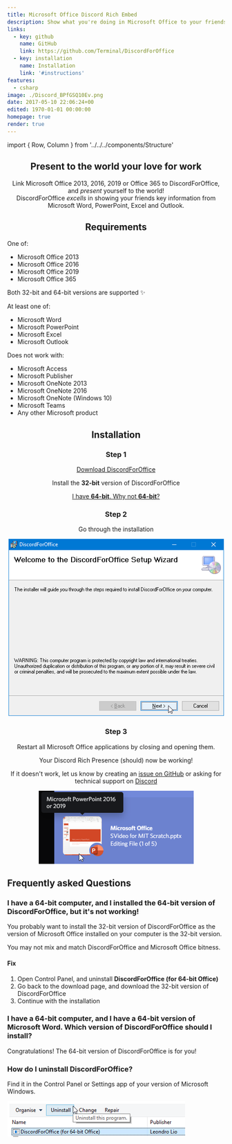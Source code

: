 ```yaml
---
title: Microsoft Office Discord Rich Embed
description: Show what you're doing in Microsoft Office to your friends on Discord
links:
  - key: github
    name: GitHub
    link: https://github.com/Terminal/DiscordForOffice
  - key: installation
    name: Installation
    link: '#instructions'
features:
  - csharp
image: ./Discord_BPfGSQ10Ev.png
date: 2017-05-10 22:06:24+00
edited: 1970-01-01 00:00:00
homepage: true
render: true
---
```


import { Row, Column } from '../../../components/Structure'

<center>

## Present to the world your love for work

Link Microsoft Office 2013, 2016, 2019 or Office 365 to DiscordForOffice, and _present_ yourself to the world!  
DiscordForOffice _excells_ in showing your friends key information from Microsoft Word, PowerPoint, Excel and Outlook.

## Requirements

</center>

<Row>
<Column>

One of:

- Microsoft Office 2013
- Microsoft Office 2016
- Microsoft Office 2019
- Microsoft Office 365

Both 32-bit and 64-bit versions are supported ✨

</Column>
<Column>

At least one of:

- Microsoft Word
- Microsoft PowerPoint
- Microsoft Excel
- Microsoft Outlook

</Column>
<Column>

Does not work with:

- Microsoft Access
- Microsoft Publisher
- Microsoft OneNote 2013
- Microsoft OneNote 2016
- Microsoft OneNote (Windows 10)
- Microsoft Teams
- Any other Microsoft product

</Column>
</Row>

<center>

<a name="instructions" />

## Installation

<Row>
<Column>

### Step 1

[Download DiscordForOffice](https://github.com/7coil/DiscordForOffice/releases)

Install the **32-bit** version of DiscordForOffice

[I have **64-bit**. Why not **64-bit**?](#bits)

</Column>
<Column>

### Step 2

Go through the installation

![The installer](./msiexec_2okURQIurf.png)

</Column>
<Column>

### Step 3

Restart all Microsoft Office applications by closing and opening them.

Your Discord Rich Presence (should) now be working!

If it doesn't work, let us know by creating an [issue on GitHub](https://github.com/7coil/DiscordForOffice/issues/new) or asking for technical support on [Discord](https://discord.gg/Ars8Hkr2PC)

![A Discord Rich Presence preview](./Discord_rMJvB9M0G3.png)

</Column>

</Row>

</center>

## Frequently asked Questions

<a name="bits" />

### I have a 64-bit computer, and I installed the 64-bit version of DiscordForOffice, but it's not working!

You probably want to install the 32-bit version of DiscordForOffice as the version of Microsoft Office installed on your computer is the 32-bit version.

You may not mix and match DiscordForOffice and Microsoft Office bitness.

#### Fix

1. Open Control Panel, and uninstall **DiscordForOffice (for 64-bit Office)**
2. Go back to the download page, and download the 32-bit version of DiscordForOffice
3. Continue with the installation

### I have a 64-bit computer, and I have a 64-bit version of Microsoft Word. Which version of DiscordForOffice should I install?

Congratulations!
The 64-bit version of DiscordForOffice is for you!

### How do I uninstall DiscordForOffice?

Find it in the Control Panel or Settings app of your version of Microsoft Windows.

![Control Panel](./explorer_d2az9N6qMk.png)
